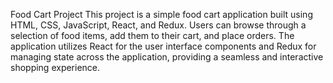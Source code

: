 Food Cart Project
This project is a simple food cart application built using HTML, CSS, JavaScript, React, and Redux. Users can browse through a selection of food items, add them to their cart, and place orders. The application utilizes React for the user interface components and Redux for managing state across the application, providing a seamless and interactive shopping experience.

